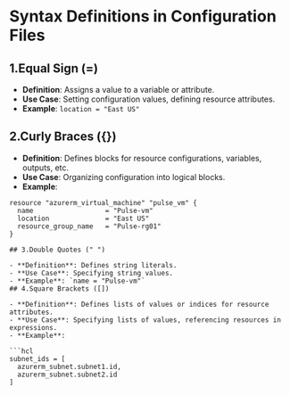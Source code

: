 # Syntax Definitions in Configuration Files

## 1.Equal Sign (=)

- **Definition**: Assigns a value to a variable or attribute.
- **Use Case**: Setting configuration values, defining resource attributes.
- **Example**: `location = "East US"`

## 2.Curly Braces ({})

- **Definition**: Defines blocks for resource configurations, variables, outputs, etc.
- **Use Case**: Organizing configuration into logical blocks.
- **Example**:

```hcl
resource "azurerm_virtual_machine" "pulse_vm" {
  name                  = "Pulse-vm"
  location              = "East US"
  resource_group_name   = "Pulse-rg01"
}

## 3.Double Quotes (" ")

- **Definition**: Defines string literals.
- **Use Case**: Specifying string values.
- **Example**: `name = "Pulse-vm"`
## 4.Square Brackets ([])

- **Definition**: Defines lists of values or indices for resource attributes.
- **Use Case**: Specifying lists of values, referencing resources in expressions.
- **Example**:

```hcl
subnet_ids = [
  azurerm_subnet.subnet1.id,
  azurerm_subnet.subnet2.id
]
